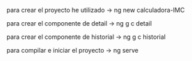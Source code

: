 para crear el proyecto he utilizado -> ng new calculadora-IMC

para crear el componente de detail -> ng g c detail

para crear el componente de historial -> ng g c historial

para compilar e iniciar el proyecto -> ng serve

